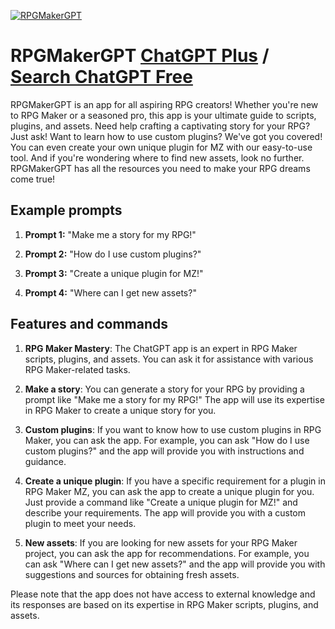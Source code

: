 
[![RPGMakerGPT](https://files.oaiusercontent.com/file-8Qixi6RUC4VWkSY3CGasYqRz?se=2123-10-16T23%3A50%3A15Z&sp=r&sv=2021-08-06&sr=b&rscc=max-age%3D31536000%2C%20immutable&rscd=attachment%3B%20filename%3Dfc05a976-506a-4b85-ae86-de8167da43c2.png&sig=W7PbPgHdRjY9S2z65EWKxu9e36CP4Ux%2BK32hwOe45L8%3D)](https://chat.openai.com/g/g-bNCJO6o9I-rpgmakergpt)

# RPGMakerGPT [ChatGPT Plus](https://chat.openai.com/g/g-bNCJO6o9I-rpgmakergpt) / [Search ChatGPT Free](https://gptcall.net/index.html#/?search=RPGMakerGPT)

RPGMakerGPT is an app for all aspiring RPG creators! Whether you're new to RPG Maker or a seasoned pro, this app is your ultimate guide to scripts, plugins, and assets. Need help crafting a captivating story for your RPG? Just ask! Want to learn how to use custom plugins? We've got you covered! You can even create your own unique plugin for MZ with our easy-to-use tool. And if you're wondering where to find new assets, look no further. RPGMakerGPT has all the resources you need to make your RPG dreams come true!

## Example prompts

1. **Prompt 1:** "Make me a story for my RPG!"

2. **Prompt 2:** "How do I use custom plugins?"

3. **Prompt 3:** "Create a unique plugin for MZ!"

4. **Prompt 4:** "Where can I get new assets?"

## Features and commands

1. **RPG Maker Mastery**: The ChatGPT app is an expert in RPG Maker scripts, plugins, and assets. You can ask it for assistance with various RPG Maker-related tasks.

2. **Make a story**: You can generate a story for your RPG by providing a prompt like "Make me a story for my RPG!" The app will use its expertise in RPG Maker to create a unique story for you.

3. **Custom plugins**: If you want to know how to use custom plugins in RPG Maker, you can ask the app. For example, you can ask "How do I use custom plugins?" and the app will provide you with instructions and guidance.

4. **Create a unique plugin**: If you have a specific requirement for a plugin in RPG Maker MZ, you can ask the app to create a unique plugin for you. Just provide a command like "Create a unique plugin for MZ!" and describe your requirements. The app will provide you with a custom plugin to meet your needs.

5. **New assets**: If you are looking for new assets for your RPG Maker project, you can ask the app for recommendations. For example, you can ask "Where can I get new assets?" and the app will provide you with suggestions and sources for obtaining fresh assets.

Please note that the app does not have access to external knowledge and its responses are based on its expertise in RPG Maker scripts, plugins, and assets.


